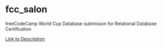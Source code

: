 # fcc_salon
freeCodeCamp World Cup Database submisson for Relational Database Certification

[Link to Description](https://www.freecodecamp.org/learn/relational-database/build-a-salon-appointment-scheduler-project/build-a-salon-appointment-scheduler)
